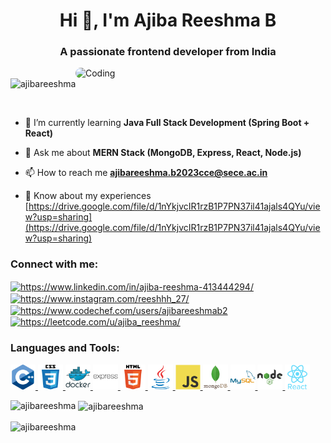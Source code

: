
<h1 align="center">Hi 👋, I'm Ajiba Reeshma B</h1>
<h3 align="center">A passionate frontend developer from India</h3>
<img align="right" alt="Coding" width="400"  style="border-radius: 20px;" src="https://media3.giphy.com/media/L1R1tvI9svkIWwpVYr/giphy.gif">

<p align="left"> <img src="https://komarev.com/ghpvc/?username=ajibareeshma&label=Profile%20views&color=0e75b6&style=flat" alt="ajibareeshma" /> </p>

<p align="left"> <a href="https://twitter.com/" target="blank"><img src="https://img.shields.io/twitter/follow/?logo=twitter&style=for-the-badge" alt="" /></a> </p>

- 🌱 I’m currently learning **Java Full Stack Development (Spring Boot + React)**

- 💬 Ask me about **MERN Stack (MongoDB, Express, React, Node.js)**

- 📫 How to reach me **ajibareeshma.b2023cce@sece.ac.in**

- 📄 Know about my experiences [https://drive.google.com/file/d/1nYkjvcIR1rzB1P7PN37il41ajals4QYu/view?usp=sharing](https://drive.google.com/file/d/1nYkjvcIR1rzB1P7PN37il41ajals4QYu/view?usp=sharing)

<h3 align="left">Connect with me:</h3>
<p align="left">
<a href="https://linkedin.com/in/https://www.linkedin.com/in/ajiba-reeshma-413444294/" target="blank"><img align="center" src="https://raw.githubusercontent.com/rahuldkjain/github-profile-readme-generator/master/src/images/icons/Social/linked-in-alt.svg" alt="https://www.linkedin.com/in/ajiba-reeshma-413444294/" height="30" width="40" /></a>
<a href="https://instagram.com/https://www.instagram.com/reeshhh_27/" target="blank"><img align="center" src="https://raw.githubusercontent.com/rahuldkjain/github-profile-readme-generator/master/src/images/icons/Social/instagram.svg" alt="https://www.instagram.com/reeshhh_27/" height="30" width="40" /></a>
<a href="https://www.codechef.com/users/https://www.codechef.com/users/ajibareeshmab2" target="blank"><img align="center" src="https://cdn.jsdelivr.net/npm/simple-icons@3.1.0/icons/codechef.svg" alt="https://www.codechef.com/users/ajibareeshmab2" height="30" width="40" /></a>
<a href="https://www.leetcode.com/https://leetcode.com/u/ajiba_reeshma/" target="blank"><img align="center" src="https://raw.githubusercontent.com/rahuldkjain/github-profile-readme-generator/master/src/images/icons/Social/leet-code.svg" alt="https://leetcode.com/u/ajiba_reeshma/" height="30" width="40" /></a>
</p>

<h3 align="left">Languages and Tools:</h3>
<p align="left"> <a href="https://www.w3schools.com/cpp/" target="_blank" rel="noreferrer"> <img src="https://raw.githubusercontent.com/devicons/devicon/master/icons/cplusplus/cplusplus-original.svg" alt="cplusplus" width="40" height="40"/> </a> <a href="https://www.w3schools.com/css/" target="_blank" rel="noreferrer"> <img src="https://raw.githubusercontent.com/devicons/devicon/master/icons/css3/css3-original-wordmark.svg" alt="css3" width="40" height="40"/> </a> <a href="https://www.docker.com/" target="_blank" rel="noreferrer"> <img src="https://raw.githubusercontent.com/devicons/devicon/master/icons/docker/docker-original-wordmark.svg" alt="docker" width="40" height="40"/> </a> <a href="https://expressjs.com" target="_blank" rel="noreferrer"> <img src="https://raw.githubusercontent.com/devicons/devicon/master/icons/express/express-original-wordmark.svg" alt="express" width="40" height="40"/> </a> <a href="https://www.w3.org/html/" target="_blank" rel="noreferrer"> <img src="https://raw.githubusercontent.com/devicons/devicon/master/icons/html5/html5-original-wordmark.svg" alt="html5" width="40" height="40"/> </a> <a href="https://www.java.com" target="_blank" rel="noreferrer"> <img src="https://raw.githubusercontent.com/devicons/devicon/master/icons/java/java-original.svg" alt="java" width="40" height="40"/> </a> <a href="https://developer.mozilla.org/en-US/docs/Web/JavaScript" target="_blank" rel="noreferrer"> <img src="https://raw.githubusercontent.com/devicons/devicon/master/icons/javascript/javascript-original.svg" alt="javascript" width="40" height="40"/> </a> <a href="https://www.mongodb.com/" target="_blank" rel="noreferrer"> <img src="https://raw.githubusercontent.com/devicons/devicon/master/icons/mongodb/mongodb-original-wordmark.svg" alt="mongodb" width="40" height="40"/> </a> <a href="https://www.mysql.com/" target="_blank" rel="noreferrer"> <img src="https://raw.githubusercontent.com/devicons/devicon/master/icons/mysql/mysql-original-wordmark.svg" alt="mysql" width="40" height="40"/> </a> <a href="https://nodejs.org" target="_blank" rel="noreferrer"> <img src="https://raw.githubusercontent.com/devicons/devicon/master/icons/nodejs/nodejs-original-wordmark.svg" alt="nodejs" width="40" height="40"/> </a> <a href="https://reactjs.org/" target="_blank" rel="noreferrer"> <img src="https://raw.githubusercontent.com/devicons/devicon/master/icons/react/react-original-wordmark.svg" alt="react" width="40" height="40"/> </a> </p>

<p><img align="left" src="https://github-readme-stats.vercel.app/api/top-langs?username=ajibareeshma&show_icons=true&locale=en&layout=compact" alt="ajibareeshma" /></p>

<p>&nbsp;<img align="center" src="https://github-readme-stats.vercel.app/api?username=ajibareeshma&show_icons=true&locale=en" alt="ajibareeshma" /></p>

<p><img align="center" src="https://github-readme-streak-stats.herokuapp.com/?user=ajibareeshma&" alt="ajibareeshma" /></p>
